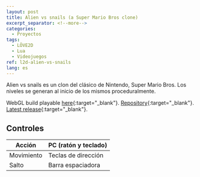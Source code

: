 ```yaml
---
layout: post
title: Alien vs snails (a Super Mario Bros clone)
excerpt_separator: <!--more-->
categories:
  - Proyectos
tags:
  - LÖVE2D
  - Lua
  - Videojuegos
ref: l2d-alien-vs-snails
lang: es
---
```


Alien vs snails es un clon del clásico de Nintendo, Super Mario Bros.
Los niveles se generan al inicio de los mismos proceduralmente.

<!--more-->

WebGL build playable [here](/l2d-alien-vs-snails){:target="_blank"}.
[Repository](https://github.com/azarrias/l2d-alien-vs-snails){:target="_blank"}.
[Latest release](https://github.com/azarrias/l2d-alien-vs-snails/releases/latest){:target="_blank"}.

## Controles

Acción     | PC (ratón y teclado)        
---------- | --------------------------- 
Movimiento | Teclas de dirección  
Salto      | Barra espaciadora           